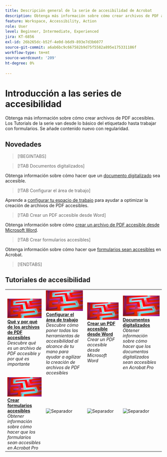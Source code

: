 ```yaml
---
title: Descripción general de la serie de accesibilidad de Acrobat
description: Obtenga más información sobre cómo crear archivos de PDF accesibles
feature: Workspace, Accessibility, Action
role: User
level: Beginner, Intermediate, Experienced
jira: KT-6856
exl-id: 26b265dc-b52f-4e0d-b6d9-893e7d3b6077
source-git-commit: a6ab6bc9c667582b9d75f5582a895e175331186f
workflow-type: tm+mt
source-wordcount: '209'
ht-degree: 0%

---
```


# Introducción a las series de accesibilidad

Obtenga más información sobre cómo crear archivos de PDF accesibles. Los Tutorials de la serie van desde lo básico del etiquetado hasta trabajar con formularios. Se añade contenido nuevo con regularidad.

## Novedades

>[!BEGINTABS]

>[!TAB Documentos digitalizados]

Obtenga información sobre cómo hacer que un [documento digitalizado](scanned-documents.md) sea accesible.

>[!TAB Configurar el área de trabajo]

Aprende a [configurar tu espacio de trabajo](set-up-workspace.md) para ayudar a optimizar la creación de archivos de PDF accesibles.

>[!TAB Crear un PDF accesible desde Word]

Obtenga información sobre cómo [crear un archivo de PDF accesible desde Microsoft Word](create-accessible-from-word.md).

>[!TAB Crear formularios accesibles]

Obtenga información sobre cómo hacer que [formularios sean accesibles](create-accessible-forms.md) en Acrobat.

>[!ENDTABS]

## Tutoriales de accesibilidad

<table style="table-layout:fixed">
<tr>
  <td>
    <a href="what-why-accessible-pdf.md">
      <img alt="El qué y el por qué de los archivos de PDF accesibles" src="../assets/accessibility-series-2025.png" />
    </a>
    <div>
    <a href="what-why-accessible-pdf.md"><strong>Qué y por qué de los archivos de PDF accesibles</strong></a>
    </div>
    <em>Descubre qué es un archivo de PDF accesible y por qué es importante</em>
    <br>
  </td>
  <td>
    <a href="set-up-workspace.md">
      <img alt="Configuración del espacio de trabajo" src="../assets/accessibility-series-2025.png" />
    </a>
    <div>
    <a href="set-up-workspace.md"><strong>Configurar el área de trabajo</strong></a>
    </div>
    <em>Descubre cómo poner todas las herramientas de accesibilidad al alcance de tu mano para ayudar a agilizar la creación de archivos de PDF accesibles</em>
    <br>
  </td>
  <td>
    <a href="create-accessible-from-word.md">
      <img alt="Crear un PDF accesible desde Word" src="../assets/accessibility-series-2025.png" />
    </a>
    <div>
    <a href="create-accessible-from-word.md"><strong>Crear un PDF accesible desde Word</strong></a>
    </div>
    <em>Crear un PDF accesible desde Microsoft Word</em>
    <br>
  </td>
  <td>
    <a href="scanned-documents.md">
      <img alt="Documentos escaneados" src="../assets/accessibility-series-2025.png" />
    </a>
    <div>
    <a href="scanned-documents.md"><strong>Documentos digitalizados</strong></a>
    </div>
    <em>Obtener información sobre cómo hacer que los documentos digitalizados sean accesibles en Acrobat Pro</em>
    <br>
  </td>
</tr>
<tr>
  <td>
    <a href="create-accessible-forms.md">
      <img alt="Crear formularios accesibles" src="../assets/accessibility-series-2025.png" />
    </a>
    <div>
    <a href="create-accessible-forms.md"><strong>Crear formularios accesibles</strong></a>
    </div>
    <em>Obtener información sobre cómo hacer que los formularios sean accesibles en Acrobat Pro</em>
    <br>
  </td>
  <td>
        <img alt="Separador" src="../assets/Grayspacer.png" />
        <div>
        <br>
  </td>
  <td>
        <img alt="Separador" src="../assets/Grayspacer.png" />
        <div>
        <br>
  </td>
  <td>
        <img alt="Separador" src="../assets/Grayspacer.png" />
        <div>
        <br>
  </td>
</tr>
</table>
